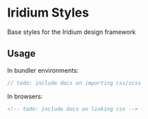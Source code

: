 # Iridium Styles
Base styles for the Iridium design framework

## Usage

In bundler environments:
```js
// todo: include docs on importing css/scss 
```

In browsers:
```html
<!-- todo: include docs on linking css -->
```
